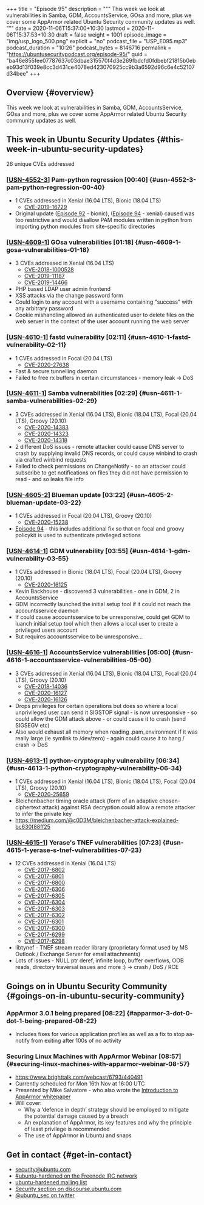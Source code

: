 +++
title = "Episode 95"
description = """
  This week we look at vulnerabilities in Samba, GDM, AccountsService, GOsa
  and more, plus we cover some AppArmor related Ubuntu Security community
  updates as well.
  """
date = 2020-11-06T15:37:00+10:30
lastmod = 2020-11-06T15:37:53+10:30
draft = false
weight = 1001
episode_image = "img/usp_logo_500.png"
explicit = "no"
podcast_file = "USP_E095.mp3"
podcast_duration = "10:26"
podcast_bytes = 8146716
permalink = "https://ubuntusecuritypodcast.org/episode-95/"
guid = "ba46e855fee07787637c03dbae315570f4d3e269fbdcfd0fdbebf21815b0ebeb93d13f039e8cc3d431ce4078ed423070925cc9b3a6592d96c6e4c52107d34bee"
+++

## Overview {#overview}

This week we look at vulnerabilities in Samba, GDM, AccountsService, GOsa
and more, plus we cover some AppArmor related Ubuntu Security community
updates as well.


## This week in Ubuntu Security Updates {#this-week-in-ubuntu-security-updates}

26 unique CVEs addressed


### [[USN-4552-3](https://usn.ubuntu.com/4552-3/)] Pam-python regression [00:40] {#usn-4552-3-pam-python-regression-00-40}

-   1 CVEs addressed in Xenial (16.04 LTS), Bionic (18.04 LTS)
    -   [CVE-2019-16729](https://people.canonical.com/~ubuntu-security/cve/CVE-2019-16729)
-   Original update ([Episode 92](https://ubuntusecuritypodcast.org/episode-92/) - bionic), ([Episode 94](https://ubuntusecuritypodcast.org/episode-94/) - xenial) caused was
    too restrictive and would disallow PAM modules written in python from
    importing python modules from site-specific directories


### [[USN-4609-1](https://usn.ubuntu.com/4609-1/)] GOsa vulnerabilities [01:18] {#usn-4609-1-gosa-vulnerabilities-01-18}

-   3 CVEs addressed in Xenial (16.04 LTS)
    -   [CVE-2018-1000528](https://people.canonical.com/~ubuntu-security/cve/CVE-2018-1000528)
    -   [CVE-2019-11187](https://people.canonical.com/~ubuntu-security/cve/CVE-2019-11187)
    -   [CVE-2019-14466](https://people.canonical.com/~ubuntu-security/cve/CVE-2019-14466)
-   PHP based LDAP user admin frontend
-   XSS attacks via the change password form
-   Could login to any account with a username containing "success" with any
    arbitrary password
-   Cookie mishandling allowed an authenticated user to delete files on the
    web server in the context of the user account running the web server


### [[USN-4610-1](https://usn.ubuntu.com/4610-1/)] fastd vulnerability [02:11] {#usn-4610-1-fastd-vulnerability-02-11}

-   1 CVEs addressed in Focal (20.04 LTS)
    -   [CVE-2020-27638](https://people.canonical.com/~ubuntu-security/cve/CVE-2020-27638)
-   Fast & secure tunnelling daemon
-   Failed to free rx buffers in certain circumstances - memory leak -> DoS


### [[USN-4611-1](https://usn.ubuntu.com/4611-1/)] Samba vulnerabilities [02:29] {#usn-4611-1-samba-vulnerabilities-02-29}

-   3 CVEs addressed in Xenial (16.04 LTS), Bionic (18.04 LTS), Focal (20.04 LTS), Groovy (20.10)
    -   [CVE-2020-14383](https://people.canonical.com/~ubuntu-security/cve/CVE-2020-14383)
    -   [CVE-2020-14323](https://people.canonical.com/~ubuntu-security/cve/CVE-2020-14323)
    -   [CVE-2020-14318](https://people.canonical.com/~ubuntu-security/cve/CVE-2020-14318)
-   2 different DoS issues - remote attacker could cause DNS server to crash
    by supplying invalid DNS records, or could cause winbind to crash via
    crafted winbind requests
-   Failed to check permissions on ChangeNotify - so an attacker could
    subscribe to get notifications on files they did not have permission to
    read - and so leaks file info


### [[USN-4605-2](https://usn.ubuntu.com/4605-2/)] Blueman update [03:22] {#usn-4605-2-blueman-update-03-22}

-   1 CVEs addressed in Focal (20.04 LTS), Groovy (20.10)
    -   [CVE-2020-15238](https://people.canonical.com/~ubuntu-security/cve/CVE-2020-15238)
-   [Episode 94](https://ubuntusecuritypodcast.org/episode-94/) - this includes additional fix so that on focal and groovy
    policykit is used to authenticate privileged actions


### [[USN-4614-1](https://usn.ubuntu.com/4614-1/)] GDM vulnerability [03:55] {#usn-4614-1-gdm-vulnerability-03-55}

-   1 CVEs addressed in Bionic (18.04 LTS), Focal (20.04 LTS), Groovy (20.10)
    -   [CVE-2020-16125](https://people.canonical.com/~ubuntu-security/cve/CVE-2020-16125)
-   Kevin Backhouse - discovered 3 vulnerabilities - one in GDM, 2 in
    AccountsService
-   GDM incorrectly launched the initial setup tool if it could not reach the
    accountsservice daemon
-   If could cause accountsservice to be unresponsive, could get GDM to
    luanch initial setup tool which then allows a local user to create a
    privileged users account
-   But requires accountsservice to be unresponsive...


### [[USN-4616-1](https://usn.ubuntu.com/4616-1/)] AccountsService vulnerabilities [05:00] {#usn-4616-1-accountsservice-vulnerabilities-05-00}

-   3 CVEs addressed in Xenial (16.04 LTS), Bionic (18.04 LTS), Focal (20.04 LTS), Groovy (20.10)
    -   [CVE-2018-14036](https://people.canonical.com/~ubuntu-security/cve/CVE-2018-14036)
    -   [CVE-2020-16127](https://people.canonical.com/~ubuntu-security/cve/CVE-2020-16127)
    -   [CVE-2020-16126](https://people.canonical.com/~ubuntu-security/cve/CVE-2020-16126)
-   Drops privileges for certain operations but does so where a local
    unprivileged user can send it SIGSTOP signal - is now unresponsive - so
    could allow the GDM attack above - or could cause it to crash (send
    SIGSEGV etc)
-   Also would exhaust all memory when reading .pam\_environment if it was
    really large (ie symlink to /dev/zero) - again could cause it to hang /
    crash -> DoS


### [[USN-4613-1](https://usn.ubuntu.com/4613-1/)] python-cryptography vulnerability [06:34] {#usn-4613-1-python-cryptography-vulnerability-06-34}

-   1 CVEs addressed in Xenial (16.04 LTS), Bionic (18.04 LTS), Focal (20.04 LTS), Groovy (20.10)
    -   [CVE-2020-25659](https://people.canonical.com/~ubuntu-security/cve/CVE-2020-25659)
-   Bleichenbacher timing oracle attack (form of an adaptive
    chosen-ciphertext attack) against RSA decryption could allow a remote
    attacker to infer the private key
-   <https://medium.com/@c0D3M/bleichenbacher-attack-explained-bc630f88ff25>


### [[USN-4615-1](https://usn.ubuntu.com/4615-1/)] Yerase's TNEF vulnerabilities [07:23] {#usn-4615-1-yerase-s-tnef-vulnerabilities-07-23}

-   12 CVEs addressed in Xenial (16.04 LTS)
    -   [CVE-2017-6802](https://people.canonical.com/~ubuntu-security/cve/CVE-2017-6802)
    -   [CVE-2017-6801](https://people.canonical.com/~ubuntu-security/cve/CVE-2017-6801)
    -   [CVE-2017-6800](https://people.canonical.com/~ubuntu-security/cve/CVE-2017-6800)
    -   [CVE-2017-6306](https://people.canonical.com/~ubuntu-security/cve/CVE-2017-6306)
    -   [CVE-2017-6305](https://people.canonical.com/~ubuntu-security/cve/CVE-2017-6305)
    -   [CVE-2017-6304](https://people.canonical.com/~ubuntu-security/cve/CVE-2017-6304)
    -   [CVE-2017-6303](https://people.canonical.com/~ubuntu-security/cve/CVE-2017-6303)
    -   [CVE-2017-6302](https://people.canonical.com/~ubuntu-security/cve/CVE-2017-6302)
    -   [CVE-2017-6301](https://people.canonical.com/~ubuntu-security/cve/CVE-2017-6301)
    -   [CVE-2017-6300](https://people.canonical.com/~ubuntu-security/cve/CVE-2017-6300)
    -   [CVE-2017-6299](https://people.canonical.com/~ubuntu-security/cve/CVE-2017-6299)
    -   [CVE-2017-6298](https://people.canonical.com/~ubuntu-security/cve/CVE-2017-6298)
-   libtynef - TNEF stream reader library (proprietary format used by MS
    Outlook / Exchange Server for email attachments)
-   Lots of issues - NULL ptr deref, infinite loop, buffer overflows, OOB
    reads, directory traversal issues and more :) -> crash / DoS / RCE


## Goings on in Ubuntu Security Community {#goings-on-in-ubuntu-security-community}


### AppArmor 3.0.1 being prepared [08:22] {#apparmor-3-dot-0-dot-1-being-prepared-08-22}

-   Includes fixes for various application profiles as well as a fix to stop
    aa-notify from exiting after 100s of no activity


### Securing Linux Machines with AppArmor Webinar [08:57] {#securing-linux-machines-with-apparmor-webinar-08-57}

-   <https://www.brighttalk.com/webcast/6793/440491>
-   Currently scheduled for Mon 16th Nov at 16:00 UTC
-   Presented by Mike Salvatore - who also wrote the [Introduction to AppArmor whitepaper](https://ubuntu.com/engage/apparmor-intro)
-   Will cover:
    -   Why a ‘defence in depth’ strategy should be employed to mitigate the
        potential damage caused by a breach
    -   An explanation of AppArmor, its key features and why the principle of
        least privilege is recommended
    -   The use of AppArmor in Ubuntu and snaps


## Get in contact {#get-in-contact}

-   [security@ubuntu.com](mailto:security@ubuntu.com)
-   [#ubuntu-hardened on the Freenode IRC network](http://webchat.freenode.net/#ubuntu-hardened)
-   [ubuntu-hardened mailing list](https://lists.ubuntu.com/mailman/listinfo/ubuntu-hardened)
-   [Security section on discourse.ubuntu.com](https://discourse.ubuntu.com/c/security)
-   [@ubuntu\_sec on twitter](https://twitter.com/ubuntu%5Fsec)
